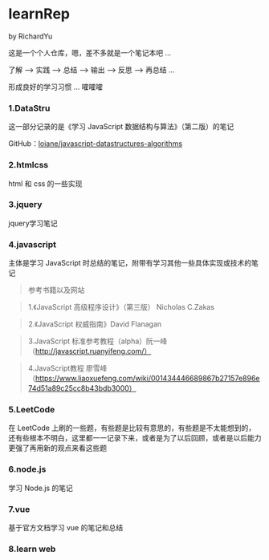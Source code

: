 # learnRep

by RichardYu

这是一个个人仓库，嗯，差不多就是一个笔记本吧 ...

了解 --> 实践 --> 总结 --> 输出 --> 反思 --> 再总结 ... 

形成良好的学习习惯 ... 嚯嚯嚯

### 1.DataStru

这一部分记录的是《学习 JavaScript 数据结构与算法》（第二版）的笔记

GitHub：[loiane/javascript-datastructures-algorithms](https://github.com/loiane/javascript-datastructures-algorithms)

### 2.htmlcss

html 和 css 的一些实现

### 3.jquery

jquery学习笔记

### 4.javascript

主体是学习 JavaScript 时总结的笔记，附带有学习其他一些具体实现或技术的笔记


> 参考书籍以及网站

> 1.《JavaScript 高级程序设计》（第三版） Nicholas C.Zakas

> 2.《JavaScript 权威指南》David Flanagan

> 3.JavaScript 标准参考教程（alpha）阮一峰（http://javascript.ruanyifeng.com/）

> 4.JavaScript教程 廖雪峰 （https://www.liaoxuefeng.com/wiki/001434446689867b27157e896e74d51a89c25cc8b43bdb3000）

### 5.LeetCode

在 LeetCode 上刷的一些题，有些题是比较有意思的，有些题是不太能想到的，还有些根本不明白，这里都一一记录下来，或者是为了以后回顾，或者是以后能力更强了再用新的观点来看这些题

### 6.node.js

学习 Node.js 的笔记

### 7.vue

基于官方文档学习 vue 的笔记和总结


### 8.learn web


